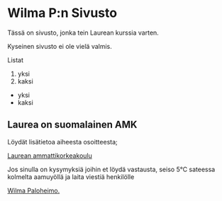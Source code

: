 <!DOCTYPE html>
<html lang="fi">
<head>
	<meta charset="utf-8">
	<meta http-equiv="X-UA-Compatible" content="IE=edge">
	<meta name="viewport" content="width=device-width, initial-scale=1.0">
	<link rel="stylesheet" href="index.css" type=text/>
</head>
<body>
	<h1>Wilma P:n Sivusto</h1>
    <p>Tässä on sivusto, jonka tein Laurean kurssia varten.</p>
	<p>Kyseinen sivusto ei ole vielä valmis.</p>
	<div class="Best">Listat</div>
<ol>
	<li>yksi</li>
	<li>kaksi</li>
</ol>

<ul>
	<li>yksi</li>
	<li>kaksi</li>
</ul>
	<h2>Laurea on suomalainen AMK</h2>
    <p>Löydät lisätietoa aiheesta osoitteesta;</p>
    <a href="http://www.laurea.fi">Laurean ammattikorkeakoulu</a>
    <p>Jos sinulla on kysymyksiä joihin et löydä vastausta, seiso 5°C sateessa kolmelta aamuyöllä ja laita viestiä henkilölle</p>
    <a href="mailto:wilma.paloheimo@student.laurea.fi">Wilma Paloheimo.</a>
</body>
</html>
